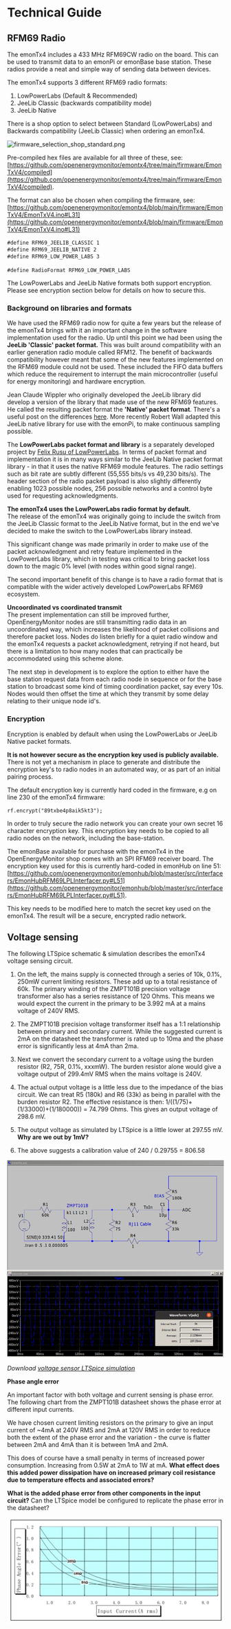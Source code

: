 # Technical Guide

## RFM69 Radio

The emonTx4 includes a 433 MHz RFM69CW radio on the board. This can be used to transmit data to an emonPi or emonBase base station. These radios provide a neat and simple way of sending data between devices.

The emonTx4 supports 3 different RFM69 radio formats:

1. LowPowerLabs (Default & Recommended)
2. JeeLib Classic (backwards compatibility mode)
3. JeeLib Native

There is a shop option to select between Standard (LowPowerLabs) and Backwards compatibility (JeeLib Classic) when ordering an emonTx4.

![firmware_selection_shop_standard.png](img/firmware_selection_shop_standard.png)

Pre-compiled hex files are available for all three of these, see: [https://github.com/openenergymonitor/emontx4/tree/main/firmware/EmonTxV4/compiled](https://github.com/openenergymonitor/emontx4/tree/main/firmware/EmonTxV4/compiled).

The format can also be chosen when compiling the firmware, see: [https://github.com/openenergymonitor/emontx4/blob/main/firmware/EmonTxV4/EmonTxV4.ino#L31](https://github.com/openenergymonitor/emontx4/blob/main/firmware/EmonTxV4/EmonTxV4.ino#L31)

```
#define RFM69_JEELIB_CLASSIC 1
#define RFM69_JEELIB_NATIVE 2
#define RFM69_LOW_POWER_LABS 3

#define RadioFormat RFM69_LOW_POWER_LABS
```

The LowPowerLabs and JeeLib Native formats both support encryption. Please see encryption section below for details on how to secure this.

### Background on libraries and formats

We have used the RFM69 radio now for quite a few years but the release of the emonTx4 brings with it an important change in the software implementation used for the radio. Up until this point we had been using the **JeeLib 'Classic' packet format.** This was built around compatibility with an earlier generation radio module called RFM12. The benefit of backwards compatibility however meant that some of the new features implemented on the RFM69 module could not be used. These included the FIFO data buffers which reduce the requirement to interrupt the main microcontroller (useful for energy monitoring) and hardware encryption. 

Jean Claude Wippler who originally developed the JeeLib library did develop a version of the library that made use of the new RFM69 features. He called the resulting packet format the **'Native' packet format**. There's a useful post on the differences [here](https://jeelabs.org/book/1522a/index.html). More recently Robert Wall adapted this JeeLib native library for use with the emonPi, to make continuous sampling possible.

The **LowPowerLabs packet format and library** is a separately developed project by [Felix Rusu of LowPowerLabs](https://github.com/LowPowerLab/RFM69). In terms of packet format and implementation it is in many ways similar to the JeeLib Native packet format library - in that it uses the native RFM69 module features. The radio settings such as bit rate are subtly different (55,555 bits/s vs 49,230 bits/s). The header section of the radio packet payload is also slightly differently enabling 1023 possible nodes, 256 possible networks and a control byte used for requesting acknowledgments.

**The emonTx4 uses the LowPowerLabs radio format by default.**<br>
The release of the emonTx4 was originally going to include the switch from the JeeLib Classic format to the JeeLib Native format, but in the end we've decided to make the switch to the LowPowerLabs library instead. 

This significant change was made primarily in order to make use of the packet acknowledgment and retry feature implemented in the LowPowerLabs library, which in testing was critical to bring packet loss down to the magic 0% level (with nodes within good signal range).

The second important benefit of this change is to have a radio format that is compatible with the wider actively developed LowPowerLabs RFM69 ecosystem. 

**Uncoordinated vs coordinated transmit**<br>
The present implementation can still be improved further, OpenEnergyMonitor nodes are still transmitting radio data in an uncoordinated way, which increases the likelihood of packet collisions and therefore packet loss. Nodes do listen briefly for a quiet radio window and the emonTx4 requests a packet acknowledgment, retrying if not heard, but there is a limitation to how many nodes that can practically be accommodated using this scheme alone.

The next step in development is to explore the option to either have the base station request data from each radio node in sequence or for the base station to broadcast some kind of timing coordination packet, say every 10s. Nodes would then offset the time at which they transmit by some delay relating to their unique node id's.

### Encryption

Encryption is enabled by default when using the LowPowerLabs or JeeLib Native packet formats.

**It is not however secure as the encryption key used is publicly available.** There is not yet a mechanism in place to generate and distribute the encryption key's to radio nodes in an automated way, or as part of an initial pairing process.

The default encryption key is currently hard coded in the firmware, e.g on line 230 of the emonTx4 firmware:

```
rf.encrypt("89txbe4p8aik5kt3");
```

In order to truly secure the radio network you can create your own secret 16 character encryption key. This encryption key needs to be copied to all radio nodes on the network, including the base-station.

The emonBase available for purchase with the emonTx4 in the OpenEnergyMonitor shop comes with an SPI RFM69 receiver board. The encryption key used for this is currently hard-coded in emonHub on line 51: [https://github.com/openenergymonitor/emonhub/blob/master/src/interfacers/EmonHubRFM69LPLInterfacer.py#L51](https://github.com/openenergymonitor/emonhub/blob/master/src/interfacers/EmonHubRFM69LPLInterfacer.py#L51).

This key needs to be modified here to match the secret key used on the emonTx4. The result will be a secure, encrypted radio network.

## Voltage sensing

The following LTSpice schematic & simulation describes the emonTx4 voltage sensing circuit.

1. On the left, the mains supply is connected through a series of 10k, 0.1%, 250mW current limiting resistors. These add up to a total resistance of 60k. The primary winding of the ZMPT101B precision voltage transformer also has a series resistance of 120 Ohms. This means we would expect the current in the primary to be 3.992 mA at a mains voltage of 240V RMS.

2. The ZMPT101B precision voltage transformer itself has a 1:1 relationship between primary and secondary current. While the suggested current is 2mA on the datasheet the transformer is rated up to 10ma and the phase error is significantly less at 4mA than 2ma. 

3. Next we convert the secondary current to a voltage using the burden resistor (R2, 75R, 0.1%, xxxmW). The burden resistor alone would give a voltage output of 299.4mV RMS when the mains voltage is 240V.

4. The actual output voltage is a little less due to the impedance of the bias circuit. We can treat R5 (180k) and R6 (33k) as being in parallel with the burden resistor R2. The effective resistance is then: 1/((1/75)+(1/33000)+(1/180000)) = 74.799 Ohms. This gives an output voltage of 298.6 mV.

5. The output voltage as simulated by LTSpice is a little lower at 297.55 mV. **Why are we out by 1mV?**

6. The above suggests a calibration value of 240 / 0.29755 = 806.58

![voltage_sensor_ltspice.png](img/voltage_sensor_ltspice.png)

*Download [voltage sensor LTSpice simulation](files/emonVs.zip)*

**Phase angle error**

An important factor with both voltage and current sensing is phase error. The following chart from the ZMPT101B datasheet shows the phase error at different input currents. 

We have chosen current limiting resistors on the primary to give an input current of ~4mA at 240V RMS and 2mA at 120V RMS in order to reduce both the extent of the phase error and the variation - the curve is flatter between 2mA and 4mA than it is between 1mA and 2mA.

This does of course have a small penalty in terms of increased power consumption. Increasing from 0.5W at 2mA to 1W at mA. **What effect does this added power dissipation have on increased primary coil resistance due to temperature effects and associated errors?**

**What is the added phase error from other components in the input circuit?** Can the LTSpice model be configured to replicate the phase error in the datasheet?

![zmpt101b_phase_error.png](img/zmpt101b_phase_error.png)



